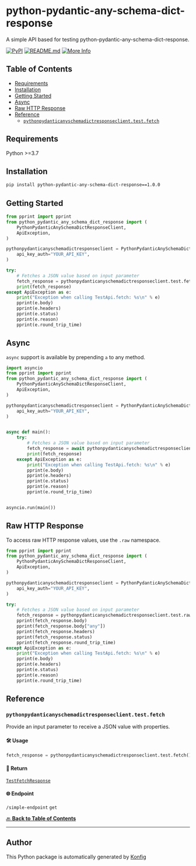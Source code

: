 # python-pydantic-any-schema-dict-response<a id="python-pydantic-any-schema-dict-response"></a>

A simple API based for testing python-pydantic-any-schema-dict-response.


[![PyPI](https://img.shields.io/badge/PyPI-v1.0.0-blue)](https://pypi.org/project/python-pydantic-any-schema-dict-response/1.0.0)
[![README.md](https://img.shields.io/badge/README-Click%20Here-green)](https://github.com/konfig-dev/konfig/tree/main/python#readme)
[![More Info](https://img.shields.io/badge/More%20Info-Click%20Here-orange)](http://example.com/support)

## Table of Contents<a id="table-of-contents"></a>

<!-- toc -->

- [Requirements](#requirements)
- [Installation](#installation)
- [Getting Started](#getting-started)
- [Async](#async)
- [Raw HTTP Response](#raw-http-response)
- [Reference](#reference)
  * [`pythonpydanticanyschemadictresponseclient.test.fetch`](#pythonpydanticanyschemadictresponseclienttestfetch)

<!-- tocstop -->

## Requirements<a id="requirements"></a>

Python >=3.7

## Installation<a id="installation"></a>

```sh
pip install python-pydantic-any-schema-dict-response==1.0.0
```

## Getting Started<a id="getting-started"></a>

```python
from pprint import pprint
from python_pydantic_any_schema_dict_response import (
    PythonPydanticAnySchemaDictResponseClient,
    ApiException,
)

pythonpydanticanyschemadictresponseclient = PythonPydanticAnySchemaDictResponseClient(
    api_key_auth="YOUR_API_KEY",
)

try:
    # Fetches a JSON value based on input parameter
    fetch_response = pythonpydanticanyschemadictresponseclient.test.fetch()
    print(fetch_response)
except ApiException as e:
    print("Exception when calling TestApi.fetch: %s\n" % e)
    pprint(e.body)
    pprint(e.headers)
    pprint(e.status)
    pprint(e.reason)
    pprint(e.round_trip_time)
```

## Async<a id="async"></a>

`async` support is available by prepending `a` to any method.

```python
import asyncio
from pprint import pprint
from python_pydantic_any_schema_dict_response import (
    PythonPydanticAnySchemaDictResponseClient,
    ApiException,
)

pythonpydanticanyschemadictresponseclient = PythonPydanticAnySchemaDictResponseClient(
    api_key_auth="YOUR_API_KEY",
)


async def main():
    try:
        # Fetches a JSON value based on input parameter
        fetch_response = await pythonpydanticanyschemadictresponseclient.test.afetch()
        print(fetch_response)
    except ApiException as e:
        print("Exception when calling TestApi.fetch: %s\n" % e)
        pprint(e.body)
        pprint(e.headers)
        pprint(e.status)
        pprint(e.reason)
        pprint(e.round_trip_time)


asyncio.run(main())
```

## Raw HTTP Response<a id="raw-http-response"></a>

To access raw HTTP response values, use the `.raw` namespace.

```python
from pprint import pprint
from python_pydantic_any_schema_dict_response import (
    PythonPydanticAnySchemaDictResponseClient,
    ApiException,
)

pythonpydanticanyschemadictresponseclient = PythonPydanticAnySchemaDictResponseClient(
    api_key_auth="YOUR_API_KEY",
)

try:
    # Fetches a JSON value based on input parameter
    fetch_response = pythonpydanticanyschemadictresponseclient.test.raw.fetch()
    pprint(fetch_response.body)
    pprint(fetch_response.body["any"])
    pprint(fetch_response.headers)
    pprint(fetch_response.status)
    pprint(fetch_response.round_trip_time)
except ApiException as e:
    print("Exception when calling TestApi.fetch: %s\n" % e)
    pprint(e.body)
    pprint(e.headers)
    pprint(e.status)
    pprint(e.reason)
    pprint(e.round_trip_time)
```


## Reference<a id="reference"></a>
### `pythonpydanticanyschemadictresponseclient.test.fetch`<a id="pythonpydanticanyschemadictresponseclienttestfetch"></a>

Provide an input parameter to receive a JSON value with properties.

#### 🛠️ Usage<a id="🛠️-usage"></a>

```python
fetch_response = pythonpydanticanyschemadictresponseclient.test.fetch()
```

#### 🔄 Return<a id="🔄-return"></a>

[`TestFetchResponse`](./python_pydantic_any_schema_dict_response/pydantic/test_fetch_response.py)

#### 🌐 Endpoint<a id="🌐-endpoint"></a>

`/simple-endpoint` `get`

[🔙 **Back to Table of Contents**](#table-of-contents)

---


## Author<a id="author"></a>
This Python package is automatically generated by [Konfig](https://konfigthis.com)
